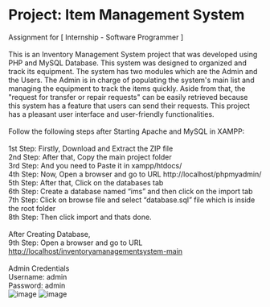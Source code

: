# Project: Item Management System
Assignment for [ Internship - Software Programmer ] <br> <br>
This is an Inventory Management System project that was developed using PHP and MySQL Database. This system was designed to organized and track its equipment. The system has two modules which are the Admin and the Users. The Admin is in charge of populating the system's main list and managing the equipment to track the items quickly. Aside from that, the "request for transfer or repair requests" can be easily retrieved because this system has a feature that users can send their requests. This project has a pleasant user interface and user-friendly functionalities.
<br><br>
Follow the following steps after Starting Apache and MySQL in XAMPP:
<br><br>
1st Step: Firstly, Download and Extract the ZIP file<br>
2nd Step: After that, Copy the main project folder<br>
3rd Step: And you need to Paste it in xampp/htdocs/<br>
4th Step: Now, Open a browser and go to URL http://localhost/phpmyadmin/<br>
5th Step: After that, Click on the databases tab<br>
6th Step: Create a database named “ims” and then click on the import tab<br>
7th Step: Click on browse file and select “database.sql” file which is inside the root folder<br>
8th Step: Then click import and thats done.<br>
<br>
After Creating Database,<br>
9th Step: Open a browser and go to URL [http://localhost/inventoryamanagementsystem-main](http://localhost/inventoryamanagementsystem-main/inventoryamanagementsystem-main/)<br>
<br>
Admin Credentials<br>
Username: admin<br>
Password: admin<br>
![image](https://github.com/user-attachments/assets/e20a2ba1-a356-4fcc-ba6d-113d0c7fa3a5)
![image](https://github.com/user-attachments/assets/a43ccbe4-ae90-4b49-9719-b5441fdb6a95)
